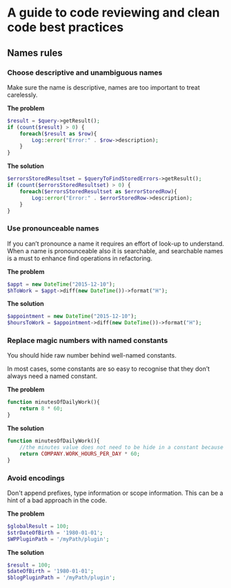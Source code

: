 # A guide to code reviewing and clean code best practices

## Names rules

### Choose descriptive and unambiguous names

Make sure the name is descriptive, names are too important to treat carelessly.

**The problem**

````php
$result = $query->getResult();
if (count($result) > 0) {
	foreach($result as $row){
		Log::error("Error:" . $row->description);
	}
}
````

**The solution**

````php
$errorsStoredResultset = $queryToFindStoredErrors->getResult();
if (count($errorsStoredResultset) > 0) {
	foreach($errorsStoredResultset as $errorStoredRow){
		Log::error("Error:" . $errorStoredRow->description);
	}
}
````

### Use pronounceable names

If you can’t pronounce a name it requires an effort of look-up to understand. When a name is pronounceable also it is searchable, and searchable names is a must to enhance find operations in refactoring.

**The problem**

````php
$appt = new DateTime("2015-12-10");
$hToWork = $appt->diff(new DateTime())->format("H");
````

**The solution**

````php
$appointment = new DateTime("2015-12-10");
$hoursToWork = $appointment->diff(new DateTime())->format("H");
````

### Replace magic numbers with named constants

You should hide raw number behind well-named constants. 
 
In most cases, some constants are so easy to recognise that they don’t always need a named constant.

**The problem**

````php
function minutesOfDailyWork(){
	return 8 * 60;
}
````

**The solution**

````php
function minutesOfDailyWork(){
	//the minutes value does not need to be hide in a constant because is obvious
	return COMPANY.WORK_HOURS_PER_DAY * 60;
}
````

### Avoid encodings

Don't append prefixes, type information or scope information. This can be a hint of a bad approach in the code.

**The problem**

````php
$globalResult = 100;
$strDateOfBirth = '1980-01-01';
$WPPluginPath = '/myPath/plugin';
````

**The solution**

````php
$result = 100;
$dateOfBirth = '1980-01-01';
$blogPluginPath = '/myPath/plugin';
````
